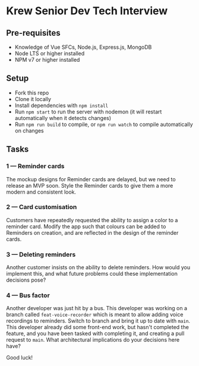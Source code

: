 # Krew Senior Dev Tech Interview

## Pre-requisites

- Knowledge of Vue SFCs, Node.js, Express.js, MongoDB
- Node LTS or higher installed
- NPM v7 or higher installed

## Setup

- Fork this repo
- Clone it locally
- Install dependencies with `npm install`
- Run `npm start` to run the server with nodemon (it will restart automatically when it detects changes)
- Run `npm run build` to compile, or `npm run watch` to compile automatically on changes

## Tasks

### 1 — Reminder cards

The mockup designs for Reminder cards are delayed, but we need to release an MVP soon. Style the Reminder cards to give them a more modern and consistent look.

### 2 — Card customisation

Customers have repeatedly requested the ability to assign a color to a reminder card. Modify the app such that colours can be added to Reminders on creation, and are reflected in the design of the reminder cards.

### 3 — Deleting reminders

Another customer insists on the ability to delete reminders. How would you implement this, and what future problems could these implementation decisions pose?

### 4 — Bus factor

Another developer was just hit by a bus. This developer was working on a branch called `feat-voice-recorder` which is meant to allow adding voice recordings to reminders. Switch to branch and bring it up to date with `main`. This developer already did some front-end work, but hasn't completed the feature, and you have been tasked with completing it, and creating a pull request to `main`. What architectural implications do your decisions here have?


Good luck!
